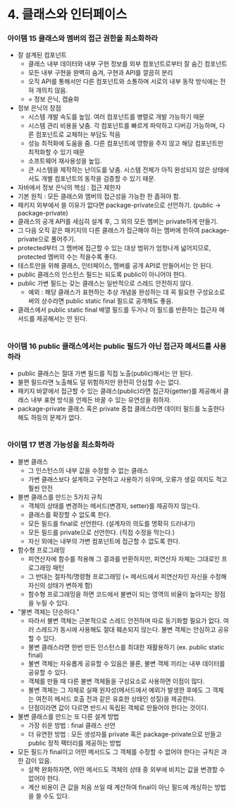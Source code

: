 # 4. 클래스와 인터페이스
### 아이템 15 클래스와 멤버의 접근 권한을 최소화하라
- 잘 설계된 컴포넌트
  - 클래스 내부 데이터와 내부 구현 정보를 외부 컴포넌트로부터 잘 숨긴 컴포넌트
  - 모든 내부 구현을 완벽히 숨겨, 구현과 API를 깔끔히 분리
  - 오직 API를 통해서만 다른 컴포넌트와 소통하며 서로의 내부 동작 방식에는 전혀 개의치 않음.
  - = 정보 은닉, 캡슐화
- 정보 은닉의 장점
  - 시스템 개발 속도를 높임. 여러 컴포넌트를 병렬로 개발 가능하기 때문
  - 시스템 관리 비용을 낮춤. 각 컴포넌트를 빠르게 파악하고 디버깅 가능하며, 다른 컴포넌트로 교체하는 부담도 적음
  - 성능 최적화에 도움을 줌. 다른 컴포넌트에 영향을 주지 않고 해당 컴포넌트만 최적화할 수 있기 때문
  - 소프트웨어 재사용성을 높임.
  - 큰 시스템을 제작하는 난이도를 낮춤. 시스템 전체가 아직 완성되지 않은 상태에서도 개별 컴포넌트의 동작을 검증할 수 있기 때문.
- 자바에서 정보 은닉의 핵심 : 접근 제한자
- 기본 원칙 : 모든 클래스와 멤버의 접근성을 가능한 한 좁혀야 함.
- 패키지 외부에서 쓸 이유가 없다면 package-private으로 선언하기. (public -> package-private)
- 클래스의 공개 API를 세심히 설계 후, 그 외의 모든 멤버는 private하게 만들기.
- 그 다음 오직 같은 패키지의 다른 클래스가 접근해야 하는 멤버에 한하여 package-private으로 풀어주기.
- protected부터 그 멤버에 접근할 수 있는 대상 범위가 엄청나게 넓어지므로, protected 멤버의 수는 적을수록 좋다.
- 테스트만을 위해 클래스, 인터페이스, 멤버를 공개 API로 만들어서는 안 된다.
- public 클래스의 인스턴스 필드는 되도록 public이 아니어야 한다.
- public 가변 필드는 갖는 클래스는 일반적으로 스레드 안전하지 않다.
  - 예외 : 해당 클래스가 표현하는 추상 개념을 완성하는 데 꼭 필요한 구성요소로써의 상수라면 public static final 필드로 공개해도 좋음.
- 클래스에서 public static final 배열 필드를 두거나 이 필드를 반환하는 접근자 메서드를 제공해서는 안 된다.

#
### 아이템 16 public 클래스에서는 public 필드가 아닌 접근자 메서드를 사용하라
- public 클래스는 절대 가변 필드를 직접 노출(public)해서는 안 된다.
- 불편 필드라면 노출해도 덜 위험하지만 완전히 안심할 수는 없다.
- 패키지 바깥에서 접근할 수 있는 클래스(public)라면 접근자(getter)를 제공해서 클래스 내부 표현 방식을 언제든 바꿀 수 있는 유연성을 취하자.
- package-private 클래스 혹은 private 중첩 클래스라면 데이터 필드를 노출한다 해도 하등의 문제가 없다.

#
### 아이템 17 변경 가능성을 최소화하라
- 불변 클래스 
  - 그 인스턴스의 내부 값을 수정할 수 없는 클래스
  - 가변 클래스보다 설계하고 구현하고 사용하기 쉬우며, 오류가 생길 여지도 적고 훨씬 안전
- 불변 클래스를 만드는 5가지 규칙
  - 객체의 상태를 변경하는 메서드(변경자, setter)를 제공하지 않는다.
  - 클래스를 확장할 수 없도록 한다.
  - 모든 필드를 final로 선언한다. (설계자의 의도를 명확히 드러내기)
  - 모든 필드를 private으로 선언한다. (직접 수정을 막는다.)
  - 자신 외에는 내부의 가변 컴포넌트에 접근할 수 없도록 한다.
- 함수형 프로그래밍
  - 피연산자에 함수를 적용해 그 결과를 반환하지만, 피연산자 자체는 그대로인 프로그래밍 패턴
  - 그 반대는 절차적/명령형 프로그래밍 (= 메서드에서 피연산자인 자신을 수정해 자신의 상태가 변하게 함)
  - 함수형 프로그래밍을 하면 코드에서 불변이 되는 영역의 비율이 높아지는 장점을 누릴 수 있다.
- "불변 객체는 단순하다." 
  - 따라서 불변 객체는 근본적으로 스레드 안전하며 따로 동기화할 필요가 없다. 여러 스레드가 동시에 사용해도 절대 훼손되지 않는다. 불변 객체는 안심하고 공유할 수 있다.
  - 불변 클래스라면 한번 만든 인스턴스를 최대한 재활용하기 (ex. public static final)
  - 불변 객체는 자유롭게 공유할 수 있음은 물론, 불변 객체 끼리는 내부 데이터를 공유할 수 있다.
  - 객체를 만들 때 다른 불변 객체들을 구성요소로 사용하면 이점이 많다.
  - 불변 객체는 그 자체로 실패 원자성(메서드에서 예외가 발생한 후에도 그 객체는 여전히 메서드 호출 전과 같은 유효한 상태인 성질)을 제공한다.
  - 단점이라면 값이 다르면 반드시 독립된 객체로 만들어야 한다는 것이다.
- 불변 클래스를 만드는 또 다른 설계 방법
  - 가장 쉬운 방법 : final 클래스 선언
  - 더 유연한 방법 : 모든 생성자를 private 혹은 package-private으로 만들고 public 정적 팩터리를 제공하는 방법
- 모든 필드가 final이고 어떤 메서드도 그 객체를 수정할 수 없어야 한다는 규칙은 과한 감이 있음.
  - 살짝 완화하자면, 어떤 메서드도 객체의 상태 중 외부에 비치는 값을 변경할 수 없어야 한다.
  - 계산 비용이 큰 값을 처음 쓰일 때 계산하여 final이 아닌 필드에 캐싱하는 방법을 쓸 수도 있다.

